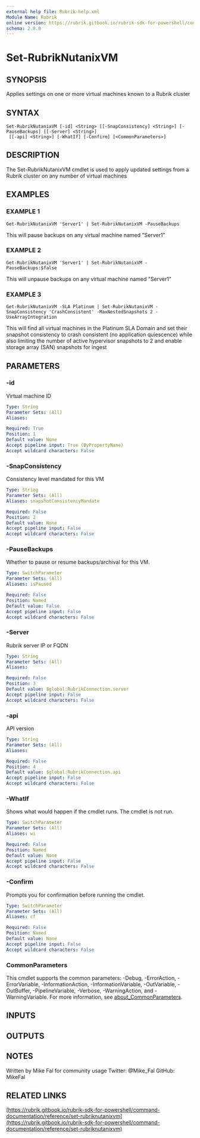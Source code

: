 ```yaml
---
external help file: Rubrik-help.xml
Module Name: Rubrik
online version: https://rubrik.gitbook.io/rubrik-sdk-for-powershell/command-documentation/reference/set-rubriknutanixvm
schema: 2.0.0
---
```


# Set-RubrikNutanixVM

## SYNOPSIS
Applies settings on one or more virtual machines known to a Rubrik cluster

## SYNTAX

```
Set-RubrikNutanixVM [-id] <String> [[-SnapConsistency] <String>] [-PauseBackups] [[-Server] <String>]
 [[-api] <String>] [-WhatIf] [-Confirm] [<CommonParameters>]
```

## DESCRIPTION
The Set-RubrikNutanixVM cmdlet is used to apply updated settings from a Rubrik cluster on any number of virtual machines

## EXAMPLES

### EXAMPLE 1
```
Get-RubrikNutanixVM 'Server1' | Set-RubrikNutanixVM -PauseBackups
```

This will pause backups on any virtual machine named "Server1"

### EXAMPLE 2
```
Get-RubrikNutanixVM 'Server1' | Set-RubrikNutanixVM -PauseBackups:$false
```

This will unpause backups on any virtual machine named "Server1"

### EXAMPLE 3
```
Get-RubrikNutanixVM -SLA Platinum | Set-RubrikNutanixVM -SnapConsistency 'CrashConsistent' -MaxNestedSnapshots 2 -UseArrayIntegration
```

This will find all virtual machines in the Platinum SLA Domain and set their snapshot consistency to crash consistent (no application quiescence)
while also limiting the number of active hypervisor snapshots to 2 and enable storage array (SAN) snapshots for ingest

## PARAMETERS

### -id
Virtual machine ID

```yaml
Type: String
Parameter Sets: (All)
Aliases:

Required: True
Position: 1
Default value: None
Accept pipeline input: True (ByPropertyName)
Accept wildcard characters: False
```

### -SnapConsistency
Consistency level mandated for this VM

```yaml
Type: String
Parameter Sets: (All)
Aliases: snapshotConsistencyMandate

Required: False
Position: 2
Default value: None
Accept pipeline input: False
Accept wildcard characters: False
```

### -PauseBackups
Whether to pause or resume backups/archival for this VM.

```yaml
Type: SwitchParameter
Parameter Sets: (All)
Aliases: isPaused

Required: False
Position: Named
Default value: False
Accept pipeline input: False
Accept wildcard characters: False
```

### -Server
Rubrik server IP or FQDN

```yaml
Type: String
Parameter Sets: (All)
Aliases:

Required: False
Position: 3
Default value: $global:RubrikConnection.server
Accept pipeline input: False
Accept wildcard characters: False
```

### -api
API version

```yaml
Type: String
Parameter Sets: (All)
Aliases:

Required: False
Position: 4
Default value: $global:RubrikConnection.api
Accept pipeline input: False
Accept wildcard characters: False
```

### -WhatIf
Shows what would happen if the cmdlet runs.
The cmdlet is not run.

```yaml
Type: SwitchParameter
Parameter Sets: (All)
Aliases: wi

Required: False
Position: Named
Default value: None
Accept pipeline input: False
Accept wildcard characters: False
```

### -Confirm
Prompts you for confirmation before running the cmdlet.

```yaml
Type: SwitchParameter
Parameter Sets: (All)
Aliases: cf

Required: False
Position: Named
Default value: None
Accept pipeline input: False
Accept wildcard characters: False
```

### CommonParameters
This cmdlet supports the common parameters: -Debug, -ErrorAction, -ErrorVariable, -InformationAction, -InformationVariable, -OutVariable, -OutBuffer, -PipelineVariable, -Verbose, -WarningAction, and -WarningVariable. For more information, see [about_CommonParameters](http://go.microsoft.com/fwlink/?LinkID=113216).

## INPUTS

## OUTPUTS

## NOTES
Written by Mike Fal for community usage
Twitter: @Mike_Fal
GitHub: MikeFal

## RELATED LINKS

[https://rubrik.gitbook.io/rubrik-sdk-for-powershell/command-documentation/reference/set-rubriknutanixvm](https://rubrik.gitbook.io/rubrik-sdk-for-powershell/command-documentation/reference/set-rubriknutanixvm)

